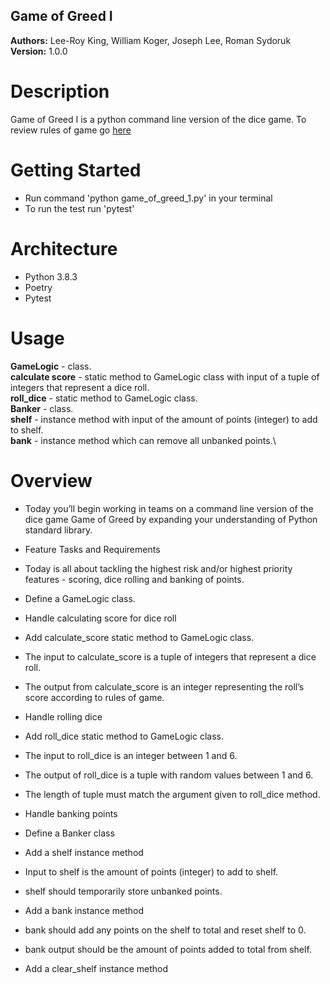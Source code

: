 ## Game of Greed I

**Authors:** Lee-Roy King, William Koger, Joseph Lee, Roman Sydoruk **Version:** 1.0.0

# Description

Game of Greed I is a python command line version of the dice game. To review rules of game go [here](https://en.wikipedia.org/wiki/Dice_10000)

# Getting Started

* Run command 'python game_of_greed_1.py' in your terminal
* To run the test run 'pytest'

# Architecture

* Python 3.8.3
* Poetry
* Pytest

# Usage 
**GameLogic** - class.\
**calculate score** - static method to GameLogic class with input of a tuple of integers that represent a dice roll.\
**roll_dice** - static method to GameLogic class.\
**Banker** - class.\
**shelf** - instance method with input of the amount of points (integer) to add to shelf.\
**bank** - instance method which can remove all unbanked points.\



# Overview
* Today you’ll begin working in teams on a command line version of the dice game Game of Greed by expanding your understanding of Python standard library.

* Feature Tasks and Requirements
* Today is all about tackling the highest risk and/or highest priority features - scoring, dice rolling and banking of points.
* Define a GameLogic class.
* Handle calculating score for dice roll
* Add calculate_score static method to GameLogic class.
* The input to calculate_score is a tuple of integers that represent a dice roll.
* The output from calculate_score is an integer representing the roll’s score according to rules of game.
* Handle rolling dice
* Add roll_dice static method to GameLogic class.
* The input to roll_dice is an integer between 1 and 6.
* The output of roll_dice is a tuple with random values between 1 and 6.
* The length of tuple must match the argument given to roll_dice method.
* Handle banking points
* Define a Banker class
* Add a shelf instance method
* Input to shelf is the amount of points (integer) to add to shelf.
* shelf should temporarily store unbanked points.
* Add a bank instance method
* bank should add any points on the shelf to total and reset shelf to 0.
* bank output should be the amount of points added to total from shelf.
* Add a clear_shelf instance method